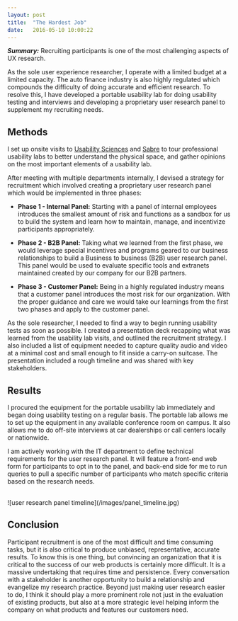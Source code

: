 ```yaml
---
layout: post
title:  "The Hardest Job"
date:   2016-05-10 10:00:22
---
```


***Summary:*** Recruiting participants is one of the most challenging aspects of UX research. 

As the sole user experience researcher, I operate with a limited budget at a limited capacity. The auto finance industry is also highly regulated which compounds the difficulty of doing accurate and efficient research. To resolve this, I have developed a portable usability lab for doing usability testing and interviews and developing a proprietary user research panel to supplement my recruiting needs. 


Methods
-------

I set up onsite visits to [Usability Sciences](http://www.usabilitysciences.com/) and [Sabre](https://www.sabre.com/) to tour professional usability labs to better understand the physical space, and gather opinions on the most important elements of a usability lab. 

After meeting with multiple departments internally, I devised a strategy for recruitment which involved creating a proprietary user research panel which would be implemented in three phases:

+ **Phase 1 - Internal Panel:** Starting with a panel of internal employees introduces the smallest amount of risk and functions as a sandbox for us to build the system and learn how to maintain, manage, and incentivize participants appropriately.

+ **Phase 2 -  B2B Panel:** Taking what we learned from the first phase, we would leverage special incentives and programs geared to our business relationships to build a Business to business (B2B) user research panel. This panel would be used to evaluate specific tools and extranets maintained created by our company for our B2B partners.

+ **Phase 3 - Customer Panel:** Being in a highly regulated industry means that a customer panel introduces the most risk for our organization. With the proper guidance and care we would take our learnings from the first two phases and apply to the customer panel. 

As the sole researcher, I needed to find a way to begin running usability tests as soon as possible. I created a presentation deck recapping what was learned from the usability lab visits, and outlined the recruitment strategy.  I also included a list of equipment needed to capture quality audio and video at a minimal cost and small enough to fit inside a carry-on suitcase. The presentation included a rough timeline and was shared with key stakeholders.

Results
-------

I procured the equipment for the portable usability lab immediately and began doing usability testing on a regular basis. The portable lab allows me to set up the equipment in any available conference room on campus. It also allows me to do off-site interviews at car dealerships or call centers locally or nationwide. 

I am actively working with the IT department to define technical requirements for the user research panel. It will feature a front-end web form for participants to opt in to the panel, and  back-end side for me to run queries to pull a specific number of participants who match specific criteria based on the research needs.

<br>
![user research panel timeline](/images/panel_timeline.jpg)
<br>

Conclusion
----------

Participant recruitment is one of the most difficult and time consuming tasks, but it is also critical to produce unbiased, representative, accurate results. To know this is one thing, but convincing an organization that it is critical to the success of our web products is certainly more difficult. It is a massive undertaking that requires time and persistence. Every conversation with a stakeholder is another opportunity to build a relationship and evangelize my research practice. Beyond just making user research easier to do, I think it should play a more prominent role not just in the evaluation of existing products, but also at a more strategic level helping inform the company on what products and features our customers need.